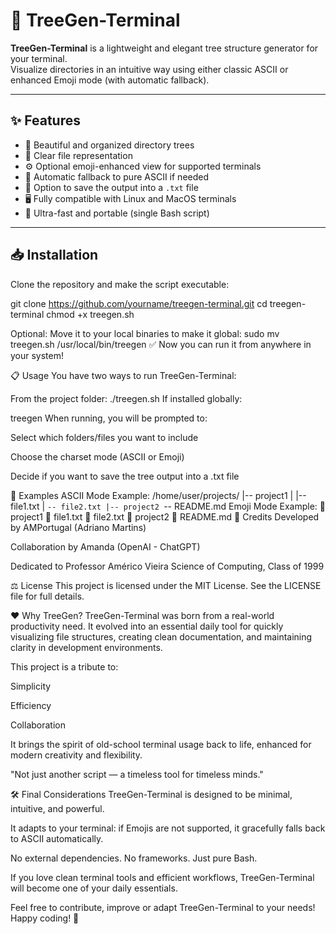 # 🌳 TreeGen-Terminal

**TreeGen-Terminal** is a lightweight and elegant tree structure generator for your terminal.  
Visualize directories in an intuitive way using either classic ASCII or enhanced Emoji mode (with automatic fallback).

---

## ✨ Features

- 📂 Beautiful and organized directory trees
- 📄 Clear file representation
- ⚙️ Optional emoji-enhanced view for supported terminals
- 🔄 Automatic fallback to pure ASCII if needed
- 📝 Option to save the output into a `.txt` file
- 🖥️ Fully compatible with Linux and MacOS terminals
- 🚀 Ultra-fast and portable (single Bash script)

---

## 📥 Installation

Clone the repository and make the script executable:

git clone https://github.com/yourname/treegen-terminal.git
cd treegen-terminal
chmod +x treegen.sh

Optional: Move it to your local binaries to make it global:
sudo mv treegen.sh /usr/local/bin/treegen
✅ Now you can run it from anywhere in your system!

📋 Usage
You have two ways to run TreeGen-Terminal:

From the project folder:
./treegen.sh
If installed globally:

treegen
When running, you will be prompted to:

Select which folders/files you want to include

Choose the charset mode (ASCII or Emoji)

Decide if you want to save the tree output into a .txt file

🎨 Examples
ASCII Mode Example:
/home/user/projects/
|-- project1
|   |-- file1.txt
|   `-- file2.txt
|-- project2
`-- README.md
Emoji Mode Example:
📂 project1
  📄 file1.txt
  📄 file2.txt
📂 project2
📄 README.md
🙏 Credits
Developed by AMPortugal (Adriano Martins)

Collaboration by Amanda (OpenAI - ChatGPT)

Dedicated to Professor Américo Vieira
Science of Computing, Class of 1999

⚖️ License
This project is licensed under the MIT License.
See the LICENSE file for full details.

❤️ Why TreeGen?
TreeGen-Terminal was born from a real-world productivity need.
It evolved into an essential daily tool for quickly visualizing file structures, creating clean documentation, and maintaining clarity in development environments.

This project is a tribute to:

Simplicity

Efficiency

Collaboration

It brings the spirit of old-school terminal usage back to life, enhanced for modern creativity and flexibility.

"Not just another script — a timeless tool for timeless minds."

🛠️ Final Considerations
TreeGen-Terminal is designed to be minimal, intuitive, and powerful.

It adapts to your terminal: if Emojis are not supported, it gracefully falls back to ASCII automatically.

No external dependencies. No frameworks. Just pure Bash.

If you love clean terminal tools and efficient workflows, TreeGen-Terminal will become one of your daily essentials.

Feel free to contribute, improve or adapt TreeGen-Terminal to your needs!
Happy coding! 🚀
